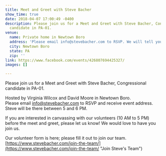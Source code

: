 ```yaml
---
title: Meet and Greet with Steve Bacher
show_time: true
date: 2018-04-07 17:00:49 -0400
description: Please join us for a Meet and Greet with Steve Bacher, Congressional
  candidate in PA-01. 
venue:
  name: Private home in Newtown Boro
  address: 'Please email info@stevebacher.com to RSVP. We will tell you the address. '
  city: Newtown Boro
  state: PA
  zip: ''
link: https://www.facebook.com/events/426807694425327/
images: []

---
```

Please join us for a Meet and Greet with Steve Bacher, Congressional candidate in PA-01.

Hosted by Virginia Wilcox and David Moore in Newtown Boro.  
Please email info@stevebacher.com to RSVP and receive event address. Steve will be there between 5 and 6 PM. 

If you are interested in canvassing with our volunteers (10 AM to 5 PM) before the meet and greet, please let us know! We would love to have you join us.

Our volunteer form is here; please fill it out to join our team.   
[https://www.stevebacher.com/join-the-team/](https://www.stevebacher.com/join-the-team/ "Join Steve's Team")